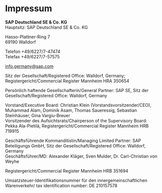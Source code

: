 # Impressum

**SAP Deutschland SE & Co. KG**  
Hauptsitz: SAP Deutschland SE & Co. KG

Hasso-Plattner-Ring 7  
69190 Walldorf

Telefon +49/6227/7-47474  
Telefax +49/6227/7-57575

[info.germany@sap.com](mailto:info.germany@sap.com)

Sitz der Gesellschaft/Registered Office: Walldorf, Germany; Registergericht/Commercial Register Mannheim HRA 350654

Persönlich haftende Gesellschafterin/General Partner: SAP SE, Sitz der Gesellschaft/Registered Office: Walldorf, Germany

Vorstand/Executive Board: Christian Klein (Vorstandsvorsitzender/CEO), Muhammad Alam, Dominik Asam, Thomas Saueressig, Sebastian Steinhäuser, Gina Vargiu-Breuer  
Vorsitzender des Aufsichtsrats/Chairperson of the Supervisory Board: Pekka Ala-Pietilä, Registergericht/Commercial Register Mannheim HRB 719915

Geschäftsführende Kommanditistin/Managing Limited Partner: SAP Beteiligungs GmbH, Sitz der Gesellschaft/Registered Office: Walldorf, Germany  
Geschäftsführer/MD: Alexander Kläger, Sven Mulder, Dr. Carl-Christian von Weyhe

Registergericht/Commercial Register Mannheim HRB 351694

Umsatzsteuer-Identifikationsnummer für den innergemeinschaftlichen Warenverkehr/ tax identification number: DE 210157578
